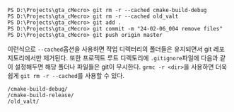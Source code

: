 ```git
PS D:\Projects\gta_cMecro> git rm -r --cached cmake-build-debug
PS D:\Projects\gta_cMecro> git rm -r --cached old_valt
PS D:\Projects\gta_cMecro> git add .
PS D:\Projects\gta_cMecro> git commit -m "24-02-06_004 remove files"
PS D:\Projects\gta_cMecro> git push origin master
```
이런식으로 `--cached`옵션을 사용하면 작업 디렉터리의 폴더들은 유지되면서 git 레포지토리에서만 제거된다. 또한 프로젝트 루트 디렉토리에 `.gitignore`파일에 다음과 같이 설정해두면 해당 폴더나 파일들은 git이 무시한다. `grmc -r <dir>`을 사용하면 더욱 쉽게 `git rm -r --cached`를 사용할 수 있다.
```
/cmake-build-debug/  
/cmake-build-release/  
/old_valt/
```